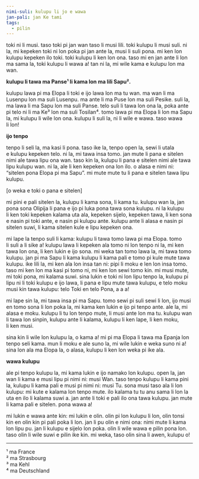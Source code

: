 ```yaml
---
nimi-suli: kulupu li jo e wawa
jan-pali: jan Ke tami
tags:
  - pilin
---
```

toki ni li musi. taso toki pi jan wan taso li musi lili. toki kulupu li musi suli. ni la, mi kepeken toki ni lon poka pi jan ante la, musi li suli pona. mi ken lon kulupu kepeken ilo toki. toki kulupu li ken lon ona. taso mi en jan ante li lon ma sama la, toki kulupu li wawa a! tan ni la, mi wile kama e kulupu lon ma wan. 

**kulupu li tawa ma Panse¹ li kama lon ma lili Sapu².**

kulupu lawa pi ma Elopa li toki e ijo lawa lon ma tu wan. ma wan li ma Lusenpu lon ma suli Lusenpu. ma ante li ma Puse lon ma suli Pesike. suli la, ma lawa li ma Sapu lon ma suli Panse. telo suli li tawa lon ona la, poka ante pi telo ni li ma Ke³ lon ma suli Tosilan⁴. 
tomo lawa pi ma Elopa li lon ma Sapu la, mi kulupu li wile lon ona. kulupu li suli la, ni li wile e wawa. taso wawa li lon!

**ijo tenpo**

tenpo li seli la, ma kasi li pona. taso ike la, tenpo open la, sewi li utala e kulupu kepeken telo. ni la, mi tawa insa tomo. jan mute li pana e sitelen nimi ale tawa lipu ona wan. taso kin la, kulupu li pana e sitelen nimi ale tawa lipu kulupu wan. ni la, ale li ken kepeken ona lon ilo. o alasa e nimi ni: “sitelen pona Elopa pi ma Sapu”. mi mute mute tu li pana e sitelen tawa lipu kulupu.

[o weka e toki o pana e sitelen]

mi pini e pali sitelen la, kulupu li kama sona, li kama tu. kulupu wan la, jan pona sona Olipija li pana e ijo pi luka pona tawa sona kulupu. ni la kulupu li ken toki kepeken kalama uta ala, kepeken sijelo, kepeken tawa, li ken sona e nasin pi toki ante, e nasin pi kulupu ante. kulupu ante li alasa e nasin pi sitelen suwi, li kama sitelen kule e lipu kepeken ona.

mi lape la tenpo suli li kama: kulupu li tawa tomo lawa pi ma Elopa. tomo li suli a li sike a! kulupu lawa li kepeken ala tomo ni lon tenpo ni la, mi ken tawa lon ona, li ken lukin e ijo sona. mi weka tan tomo lawa la, mi tawa tomo kulupu. jan pi ma Sapu li kama kulupu li kama pali e tomo pi kule mute tawa kulupu. ike lili la, mi ken ala lon insa tan ni: pipi li moku e len lon insa tomo. taso mi ken lon ma kasi pi tomo ni, mi ken lon sewi tomo kin. mi musi mute, mi toki pona, mi kalama suwi. sina lukin e toki ni lon lipu tenpo la, kulupu pi lipu ni li toki kulupu e ijo lawa, li pana e lipu mute tawa kulupu, e telo moku musi kin tawa kulupu: telo Toki en telo Pona, a a a!

mi lape sin la, mi tawa insa pi ma Sapu. tomo sewi pi suli sewi li lon, ijo musi en tomo sona li lon poka la, mi kama ken lukin e ijo pi tenpo ante. ale la, mi alasa e moku. kulupu li tu lon tenpo mute, li musi ante lon ma tu. kulupu wan li tawa lon sinpin, kulupu ante li kalama, kulupu li ken lape, li ken moku, li ken musi.

sina kin li wile lon kulupu la, o kama a! mi pi ma Elopa li tawa ma Epanja lon tenpo seli kama. mun li moku e ale suno la, mi wile lukin e weka suno ni a! sina lon ala ma Elopa la, o alasa, kulupu li ken lon weka pi ike ala.

**wawa kulupu**

ale pi tenpo kulupu la, mi kama lukin e ijo namako lon kulupu. open la, jan wan li kama e musi lipu pi nimi ni: musi Wan. taso tenpo kulupu li kama pini la, kulupu li kama pali e musi pi nimi ni: musi Tu. sona musi taso ala li lon kulupu: mi kute e kalama lon tenpo mute. ilo kalama tu tu anu sama li lon la uta en ilo li kalama suwi a. jan ante li toki e pali ilo ona tawa kulupu. jan mute li kama pali e sitelen. pona wawa a!

mi lukin e wawa ante kin: mi lukin e olin. olin pi lon kulupu li lon, olin tonsi kin en olin kin pi pali poka li lon. jan li pu olin e nimi ona: nimi mute li kama lon lipu pu. jan li kulupu e sijelo lon poka. olin li wile wawa e pilin pona lon. taso olin li wile suwi e pilin ike kin. mi weka, taso olin sina li awen, kulupu o!

---

¹ ma France  
² ma Strasbourg  
³ ma Kehl  
⁴ ma Deutschland
